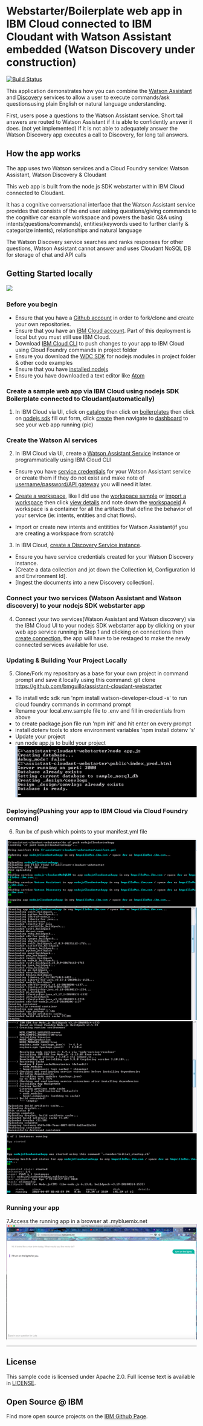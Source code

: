 # Webstarter/Boilerplate web app in IBM Cloud connected to IBM Cloudant with Watson Assistant embedded (Watson Discovery under construction)
[![Build Status](https://travis-ci.org/watson-developer-cloud/assistant-with-discovery.svg?branch=master)](http://travis-ci.org/watson-developer-cloud/assistant-with-discovery)

This application demonstrates how you can combine the [Watson Assistant](https://console.bluemix.net/docs/services/conversation/index.html#about) and [Discovery](http://www.ibm.com/watson/developercloud/doc/discovery/#overview) services to allow a user to execute commands/ask questionsusing plain English or natural language understanding. 

First, users pose a questions to the Watson Assistant service. Short tail answers are routed to Watson Assistant if it is able to confidently answer it does. (not yet implemented) If it is not able to adequately answer the Watson Discovery app executes a call to Discovery, for long tail answers.

## How the app works

The app uses two Watson services and a Cloud Foundry service: Watson Assistant, Watson Discovery & Cloudant 

This web app is built from the node.js SDK webstarter within IBM Cloud connected to Cloudant.

It has a cognitive conversational interface that the Watson Assistant service provides that consists of the end user asking questions/giving commands to the cognitive car example workspace and powers the basic Q&A using intents(questions/commands), entities(keywords used to further clarify & categorize intents), relationships and natural language 

The Watson Discovery service searches and ranks responses for other questions, Watson Assistant cannot answer and uses Cloudant NoSQL DB for storage of chat and API calls


## Getting Started locally

<img src="readme_images/deploy-locally.png"></img>

### Before you begin

-  Ensure that you have a [Github account](https://github.com/) in order to fork/clone and create your own repositories.
-  Ensure that you have an [IBM Cloud account](https://console.bluemix.net/). Part of this deployment is local but you must still use IBM Cloud.
-  Download [IBM Cloud CLI](https://console.bluemix.net/docs/cli/reference/bluemix_cli/get_started.html#getting-started) to push changes to your app to IBM Cloud using Cloud Foundry commands in project folder
-  Ensure you download the [WDC SDK](https://console.bluemix.net/docs/services/watson/running-node-examples.html#running-examples-from-the-node-js-sdk) for nodejs modules in project folder & other code examples
-  Ensure that you have [installed nodejs](https://nodejs.org/)
-  Ensure you have downloaded a text editor like [Atom](https://atom.io/)


<a name="returnlocal">
</a>

 ### Create a sample web app via IBM Cloud using nodejs SDK Boilerplate connected to Cloudant(automatically)
 1.  In IBM Cloud via UI, click on [catalog](https://github.com/bmguillo/assistant-cloudant-webstarter/blob/master/public/img/catalog.png) then click on [boilerplates](https://github.com/bmguillo/assistant-cloudant-webstarter/blob/master/public/img/boilerplate.png) then click on [nodejs sdk](https://github.com/bmguillo/assistant-cloudant-webstarter/blob/master/public/img/nodejswebstarter.png) fill out form, click [create](https://github.com/bmguillo/assistant-cloudant-webstarter/blob/master/public/img/cloudfoundryapp.png) then navigate to [dashboard](https://github.com/bmguillo/assistant-cloudant-webstarter/blob/master/public/img/cloudfoundryapprunning.png) to see your web app running
  (pic)
 
### Create the Watson AI services 

 2. In IBM Cloud via UI, create a [Watson Assistant Service](https://console.bluemix.net/catalog/services/watson-assistant-formerly-conversation/) instance or programmatically using IBM Cloud CLI

  * Ensure you have [service credentials](https://console.bluemix.net/services/conversation/cee5f30d-88a9-4327-93c0-d7c4d9b067c5?paneId=credentials&ace_config=%7B%22region%22%3A%22us-south%22%2C%22orgGuid%22%3A%2262531d4d-5672-449d-b0ec-56f8ff84e9ad%22%2C%22spaceGuid%22%3A%227fb1a1b4-8c0c-460c-9656-70517b3abb92%22%2C%22redirect%22%3A%22https%3A%2F%2Fconsole.bluemix.net%2Fdashboard%2Fapps%2F%22%2C%22bluemixUIVersion%22%3A%22v6%22%2C%22crn%22%3A%22crn%3Av1%3Abluemix%3Apublic%3A%3Aus-south%3As%2F7fb1a1b4-8c0c-460c-9656-70517b3abb92%3Acee5f30d-88a9-4327-93c0-d7c4d9b067c5%3Acf-service-instance%3A%22%2C%22id%22%3A%22cee5f30d-88a9-4327-93c0-d7c4d9b067c5%22%7D&env_id=ibm%3Ayp%3Aus-south) for your Watson Assistant service or create them if they do not exist and make note of [username/password/API gateway](https://github.com/bmguillo/assistant-cloudant-webstarter/blob/master/public/img/watsonapi.png) you will need it later.
  
  * [Create a workspace](https://watson-assistant.ng.bluemix.net/us-south/cee5f30d-88a9-4327-93c0-d7c4d9b067c5/workspaces), like I did use the [workspace sample](https://github.com/bmguillo/assistant-cloudant-webstarter/blob/master/public/img/workspace%20sample.png) or [import a workspace](https://github.com/bmguillo/assistant-cloudant-webstarter/blob/master/public/img/import%20ws.png) then click [view details](https://github.com/bmguillo/assistant-cloudant-webstarter/blob/master/public/img/viewdetailsworkspaceid.png) and note down the [workspaceid](https://github.com/bmguillo/assistant-cloudant-webstarter/blob/master/public/img/workspace.png) A workspace is a container for all the artifacts that define the behavior of your service (ie: intents, entities and chat flows). 
  * Import or create new intents and entitities for Watson Assistant(if you are creating a workspace from scratch)

 3. In IBM Cloud, [create a Discovery Service instance](https://console.bluemix.net/registration/?target=/catalog/services/discovery/).
  * Ensure you have service credentials created for your Watson Discovery instance.
  *  [Create a data collection and jot down the Collection Id, Configuration Id and Environment Id]. 
  * [Ingest the documents into a new Discovery collection].
 
 ### Connect your two services (Watson Assistant and Watson discovery) to your nodejs SDK webstarter app 
 4. Connect your two services(Watson Assistant and Watson discovery) via the IBM Cloud UI to your nodejs SDK webstarter app 
  by clicking on your web app service running in Step 1 and clicking on connections then [create connection](https://github.com/bmguillo/assistant-cloudant-webstarter/blob/master/public/img/cloudfoundryapp.png), the app will have to be restaged to make the newly connected services available for use.

 ### Updating & Building Your Project Locally
  5. Clone/Fork my repository as a base for your own project in command prompt and save it locally using this command:
   git clone https://github.com/bmguillo/assistant-cloudant-webstarter 
   * To install wdc sdk run 'npm install watson-developer-cloud -s' to run cloud foundry commands in command prompt 
   * Rename your local.env.sample file to .env and fill in credentials from above
   * to create package.json file run 'npm init' and hit enter on every prompt
   * install dotenv tools to store environment variables 'npm install dotenv 's'
   * Update your project
   * run node app.js to build your project
   ![test](https://github.com/bmguillo/assistant-cloudant-webstarter/blob/master/public/img/buildapp.png)
  
   ### Deploying(Pushing your app to IBM Cloud via Cloud Foundry command)
   6. Run bx cf push <appname> which points to your manifest.yml file
 
  ![test](https://github.com/bmguillo/assistant-cloudant-webstarter/blob/master/public/img/bindapp.png)
  ![test](https://github.com/bmguillo/assistant-cloudant-webstarter/blob/master/public/img/stageapp.png)
  ![test](https://github.com/bmguillo/assistant-cloudant-webstarter/blob/master/public/img/destroycontainer.png)
  ![test](https://github.com/bmguillo/assistant-cloudant-webstarter/blob/master/public/img/startapp.png)
 
   ### Running your app
   7.Access the running app in a browser at <webappname>.mybluemix.net
   ![test](https://github.com/bmguillo/assistant-cloudant-webstarter/blob/master/public/img/webapp.png)


---




## License

  This sample code is licensed under Apache 2.0.
  Full license text is available in [LICENSE](LICENSE).


## Open Source @ IBM

  Find more open source projects on the
  [IBM Github Page](http://ibm.github.io/).



[cloud_foundry]: https://github.com/cloudfoundry/cli
[getting_started]: https://console.bluemix.net/docs/services/watson/index.html
[Watson Assistant]: https://www.ibm.com/watson/services/conversation/
[discovery]: https://www.ibm.com/watson/services/discovery/

[docs]: http://www.ibm.com/watson/developercloud/conversation/
[sign_up]: https://console.bluemix.net/registration/
